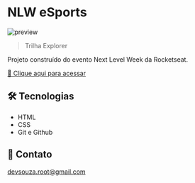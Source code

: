 # NLW eSports

![preview](./.github/preview.png)

> Trilha Explorer

Projeto construído do evento Next Level Week da Rocketseat.

[🔗 Clique aqui para acessar](https://debora7376.github.io/NLW-eSorts-Explorer/)


## 🛠 Tecnologias

- HTML
- CSS
- Git e Github

## 💛 Contato

devsouza.root@gmail.com
